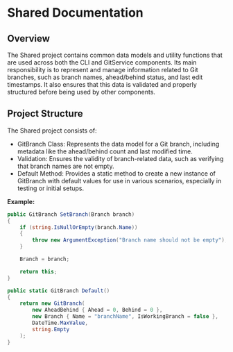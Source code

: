 # Shared Documentation

## Overview
The Shared project contains common data models and utility functions that are used across both the CLI and GitService components. Its main responsibility is to represent and manage information related to Git branches, such as branch names, ahead/behind status, and last edit timestamps. It also ensures that this data is validated and properly structured before being used by other components.

## Project Structure
The Shared project consists of:

- GitBranch Class: Represents the data model for a Git branch, including metadata like the ahead/behind count and last modified time.
- Validation: Ensures the validity of branch-related data, such as verifying that branch names are not empty.
- Default Method: Provides a static method to create a new instance of GitBranch with default values for use in various scenarios, especially in testing or initial setups.

**Example:**

```csharp
public GitBranch SetBranch(Branch branch)
{
    if (string.IsNullOrEmpty(branch.Name))
    {
        throw new ArgumentException("Branch name should not be empty");
    }

    Branch = branch;

    return this;
}

public static GitBranch Default()
{
    return new GitBranch(
        new AheadBehind { Ahead = 0, Behind = 0 },
        new Branch { Name = "branchName", IsWorkingBranch = false },
        DateTime.MaxValue,
        string.Empty
    );
}
```